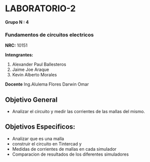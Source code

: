 # LABORATORIO-2
**Grupo N : 4**
### Fundamentos de circuitos electricos 
**NRC:** 10151



**Intengrantes:**
1. Alexander Paul Ballesteros
2.  Jaime Joe Araque
3.   Kevin Alberto Morales 


**Docente** Ing.Alulema Flores Darwin Omar 

## Objetivo General

* Analizar el circuito y medir las corrientes de las mallas del mismo.

## Objetivos Especificos:

* Analizar que es una malla
*  construir el circuito en Tintercad y 
*  Medidas de corrientes de mallas en cada simulador 
*  Comparacion de resultados de los diferentes simuladores


